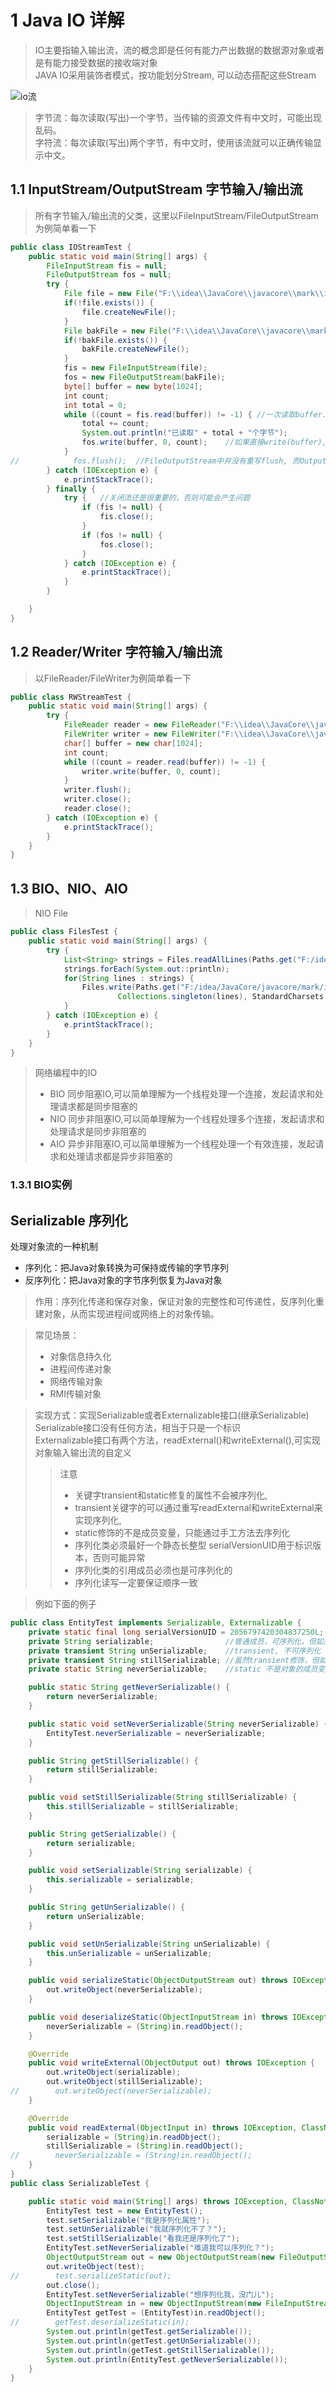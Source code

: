 # 1 Java IO 详解
> IO主要指输入输出流，流的概念即是任何有能力产出数据的数据源对象或者是有能力接受数据的接收端对象  
> JAVA IO采用装饰者模式，按功能划分Stream, 可以动态搭配这些Stream

![io流](image/io/io.jpg)

> 字节流：每次读取(写出)一个字节，当传输的资源文件有中文时，可能出现乱码。     
> 字符流：每次读取(写出)两个字节，有中文时，使用该流就可以正确传输显示中文。

## 1.1 InputStream/OutputStream 字节输入/输出流
> 所有字节输入/输出流的父类，这里以FileInputStream/FileOutputStream为例简单看一下
```java
public class IOStreamTest {
    public static void main(String[] args) {
        FileInputStream fis = null;
        FileOutputStream fos = null;
        try {
            File file = new File("F:\\idea\\JavaCore\\javacore\\mark\\io.md");
            if(!file.exists()) {
                file.createNewFile();
            }
            File bakFile = new File("F:\\idea\\JavaCore\\javacore\\mark\\io_bak.md");
            if(!bakFile.exists()) {
                bakFile.createNewFile();
            }
            fis = new FileInputStream(file);
            fos = new FileOutputStream(bakFile);
            byte[] buffer = new byte[1024];
            int count;
            int total = 0;
            while ((count = fis.read(buffer)) != -1) { //一次读取buffer.length字节
                total += count;
                System.out.println("已读取" + total + "个字节");
                fos.write(buffer, 0, count);    //如果直接write(buffer),最后一次默认刷buffer.length
            }
//            fos.flush();  //FileOutputStream中并没有重写flush, 而OutputStream中的flush也啥都没做
        } catch (IOException e) {
            e.printStackTrace();
        } finally {
            try {   //关闭流还是很重要的，否则可能会产生问题
                if (fis != null) {
                    fis.close();
                }
                if (fos != null) {
                    fos.close();
                }
            } catch (IOException e) {
                e.printStackTrace();
            }
        }

    }
}
```

## 1.2 Reader/Writer 字符输入/输出流
> 以FileReader/FileWriter为例简单看一下
```java
public class RWStreamTest {
    public static void main(String[] args) {
        try {
            FileReader reader = new FileReader("F:\\idea\\JavaCore\\javacore\\mark\\io.md");
            FileWriter writer = new FileWriter("F:\\idea\\JavaCore\\javacore\\mark\\io_bak.md");
            char[] buffer = new char[1024];
            int count;
            while ((count = reader.read(buffer)) != -1) {
                writer.write(buffer, 0, count);
            }
            writer.flush();
            writer.close();
            reader.close();
        } catch (IOException e) {
            e.printStackTrace();
        }
    }
}
```
## 1.3 BIO、NIO、AIO
> NIO File
```java
public class FilesTest {
    public static void main(String[] args) {
        try {
            List<String> strings = Files.readAllLines(Paths.get("F:/idea/JavaCore/javacore/mark/io.md"));
            strings.forEach(System.out::println);
            for(String lines : strings) {
                Files.write(Paths.get("F:/idea/JavaCore/javacore/mark/io_bak.md"), 
                        Collections.singleton(lines), StandardCharsets.UTF_8, StandardOpenOption.APPEND);
            }
        } catch (IOException e) {
            e.printStackTrace();
        }
    }
}
```
> 网络编程中的IO
> * BIO 同步阻塞IO,可以简单理解为一个线程处理一个连接，发起请求和处理请求都是同步阻塞的
> * NIO 同步非阻塞IO,可以简单理解为一个线程处理多个连接，发起请求和处理请求是同步非阻塞的
> * AIO 异步非阻塞IO,可以简单理解为一个线程处理一个有效连接，发起请求和处理请求都是异步非阻塞的

### 1.3.1 BIO实例

## Serializable 序列化
处理对象流的一种机制
* 序列化：把Java对象转换为可保持或传输的字节序列
* 反序列化：把Java对象的字节序列恢复为Java对象
> 作用：序列化传递和保存对象，保证对象的完整性和可传递性，反序列化重建对象，从而实现进程间或网络上的对象传输。
 
> 常见场景：
> * 对象信息持久化
> * 进程间传递对象
> * 网络传输对象
> * RMI传输对象

> 实现方式：实现Serializable或者Externalizable接口(继承Serializable)     
> Serializable接口没有任何方法，相当于只是一个标识        
> Externalizable接口有两个方法，readExternal()和writeExternal(),可实现对象输入输出流的自定义
> > 注意
> > * 关键字transient和static修复的属性不会被序列化,  
> > * transient关键字的可以通过重写readExternal和writeExternal来实现序列化,   
> > * static修饰的不是成员变量，只能通过手工方法去序列化
> > * 序列化类必须最好一个静态长整型 serialVersionUID用于标识版本，否则可能异常
> > * 序列化类的引用成员必须也是可序列化的
> > * 序列化读写一定要保证顺序一致

> 例如下面的例子
```java
public class EntityTest implements Serializable, Externalizable {
    private static final long serialVersionUID = 2056797420304837250L;
    private String serializable;                //普通成员，可序列化，但如果实现Externalizable的方法中没处理也不能序列化
    private transient String unSerializable;    //transient, 不可序列化
    private transient String stillSerializable; //虽然transient修饰，但如果实现Externalizable的方法中做处理也可序列化
    private static String neverSerializable;    //static 不是对象的成员变量，不能序列化，但可以手工添加序列化方法

    public static String getNeverSerializable() {
        return neverSerializable;
    }

    public static void setNeverSerializable(String neverSerializable) {
        EntityTest.neverSerializable = neverSerializable;
    }

    public String getStillSerializable() {
        return stillSerializable;
    }

    public void setStillSerializable(String stillSerializable) {
        this.stillSerializable = stillSerializable;
    }

    public String getSerializable() {
        return serializable;
    }

    public void setSerializable(String serializable) {
        this.serializable = serializable;
    }

    public String getUnSerializable() {
        return unSerializable;
    }

    public void setUnSerializable(String unSerializable) {
        this.unSerializable = unSerializable;
    }

    public void serializeStatic(ObjectOutputStream out) throws IOException {
        out.writeObject(neverSerializable);
    }

    public void deserializeStatic(ObjectInputStream in) throws IOException, ClassNotFoundException {
        neverSerializable = (String)in.readObject();
    }

    @Override
    public void writeExternal(ObjectOutput out) throws IOException {
        out.writeObject(serializable);
        out.writeObject(stillSerializable);
//        out.writeObject(neverSerializable);
    }

    @Override
    public void readExternal(ObjectInput in) throws IOException, ClassNotFoundException {
        serializable = (String)in.readObject();
        stillSerializable = (String)in.readObject();
//        neverSerializable = (String)in.readObject();
    }
}
public class SerializableTest {

    public static void main(String[] args) throws IOException, ClassNotFoundException {
        EntityTest test = new EntityTest();
        test.setSerializable("我是序列化属性");
        test.setUnSerializable("我就序列化不了？");
        test.setStillSerializable("看我还是序列化了");
        EntityTest.setNeverSerializable("难道我可以序列化？");
        ObjectOutputStream out = new ObjectOutputStream(new FileOutputStream(new File("D:\\serializable.txt")));
        out.writeObject(test);
//        test.serializeStatic(out);
        out.close();
        EntityTest.setNeverSerializable("想序列化我，没门儿");
        ObjectInputStream in = new ObjectInputStream(new FileInputStream(new File("D:\\serializable.txt")));
        EntityTest getTest = (EntityTest)in.readObject();
//        getTest.deserializeStatic(in);
        System.out.println(getTest.getSerializable());
        System.out.println(getTest.getUnSerializable());
        System.out.println(getTest.getStillSerializable());
        System.out.println(EntityTest.getNeverSerializable());
    }
}

```